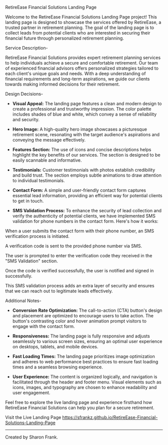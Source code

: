 RetireEase Financial Solutions Landing Page

Welcome to the RetireEase Financial Solutions Landing Page project! This landing page is designed to showcase the services offered by RetireEase, a trusted partner in retirement planning. The goal of the landing page is to collect leads from potential clients who are interested in securing their financial future through personalized retirement planning.

Service Description-

RetireEase Financial Solutions provides expert retirement planning services to help individuals achieve a secure and comfortable retirement. Our team of experienced financial advisors offers personalized strategies tailored to each client's unique goals and needs. With a deep understanding of financial requirements and long-term aspirations, we guide our clients towards making informed decisions for their retirement.

Design Decisions-

- **Visual Appeal:** The landing page features a clean and modern design to create a professional and trustworthy impression. The color palette includes shades of blue and white, which convey a sense of reliability and security.

- **Hero Image:** A high-quality hero image showcases a picturesque retirement scene, resonating with the target audience's aspirations and conveying the message effectively.

- **Features Section:** The use of icons and concise descriptions helps highlight the key benefits of our services. The section is designed to be easily scannable and informative.

- **Testimonials:** Customer testimonials with photos establish credibility and build trust. The section employs subtle animations to draw attention to individual testimonials.

- **Contact Form:** A simple and user-friendly contact form captures essential lead information, providing an efficient way for potential clients to get in touch.

- **SMS Validation Process:**
  To enhance the security of lead collection and verify the authenticity of potential clients, we have implemented SMS validation for phone numbers in the contact form. Here's how it works:

When a user submits the contact form with their phone number, an SMS verification process is initiated.

A verification code is sent to the provided phone number via SMS.

The user is prompted to enter the verification code they received in the "SMS Validation" section.

Once the code is verified successfully, the user is notified and signed in successfully.

This SMS validation process adds an extra layer of security and ensures that we can reach out to legitimate leads effectively.

Additional Notes-

- **Conversion Rate Optimization:** The call-to-action (CTA) button's design and placement are optimized to encourage users to take action. The button's contrasting color and hover animation prompt visitors to engage with the contact form.

- **Responsiveness:** The landing page is fully responsive and adjusts seamlessly to various screen sizes, ensuring an optimal user experience on desktops, tablets, and mobile devices.

- **Fast Loading Times:** The landing page prioritizes image optimization and adheres to web performance best practices to ensure fast loading times and a seamless browsing experience.

- **User Experience:** The content is organized logically, and navigation is facilitated through the header and footer menu. Visual elements such as icons, images, and typography are chosen to enhance readability and user engagement.

Feel free to explore the live landing page and experience firsthand how RetireEase Financial Solutions can help you plan for a secure retirement.

Visit the Live Landing Page https://sfrankz.github.io/RetireEase-Financial-Solutions-Landing-Page


---

Created by Sharon Frank.
